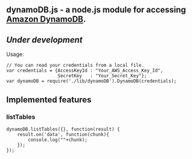 ## dynamoDB.js - a node.js module for accessing [Amazon DynamoDB](http://aws.amazon.com/dynamodb/ "click to go to Amazon DynamoDB").
## *Under development*
Usage:

    // You can read your credentials from a local file.
    var credentials = {AccessKeyId : "Your_AWS_Access_Key_Id", 
                       SecretKey   : "Your_Secret_Key"}; 
    var dynamoDB = require('./lib/dynamoDB').DynamoDB(credentials);

## Implemented features
### listTables

    dynamoDB.listTables({}, function(result) {
        result.on('data', function(chunk){
            console.log(""+chunk);
        });
    });

